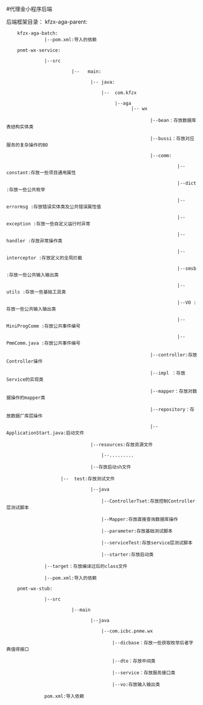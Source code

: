 #代理金小程序后端

后端框架目录：
kfzx-aga-parent:

        kfzx-aga-batch:
                  |--pom.xml:导入的依赖   

        pnmt-wx-service:

                  |--src

                            |--   main:

                                   |-- java:

                                       |--  com.kfzx 

                                            |--aga
                                                  |-- wx

                                                         |--bean：存放数据库表结构实体类

                                                         |--bussi：存放对应服务的复杂操作的BO

                                                         |--comm:

                                                                   |--constant:存放一些项目通用属性

                                                                   |--dict :存放一些公共枚举

                                                                   |--errormsg :存放错误实体类及公共错误属性值

                                                                   |--exception :存放一些自定义运行时异常

                                                                   |--handler :存放异常操作类

                                                                   |--interceptor :存放定义的全局拦截

                                                                   |--smsb :存放一些公共输入输出类

                                                                   |--utils :存放一些基础工具类

                                                                   |--VO :存放一些公共输入输出类

                                                                   |--MiniProgComm :存放公共事件编号

                                                                   |--PmmComm.java :存放公共事件编号

                                                         |--controller:存放Controller操作

                                                         |--impl ：存放Service的实现类

                                                         |--mapper：存放对数据操作的mapper类

                                                         |--repository：存放数据厂库层操作

                                                         |--ApplicationStart.java:启动文件

                                   |--resources:存放资源文件

                                       |--.........

                                   |--存放启动sh文件

                        |--  test:存放测试文件      

                                   |--java

                                       |--ControllerTset:存放控制Controller层测试脚本

                                       |--Mapper:存放直接查询数据库操作

                                       |--parameter:存放基础测试脚本

                                       |--serviceTest:存放service层测试脚本

                                       |--starter:存放启动类                              

                  |--target：存放编译过后的class文件

                  |--pom.xml:导入的依赖

        pnmt-wx-stub:

                  |--src

                            |--main

                                   |--java

                                       |--com.icbc.pnme.wx

                                           |--dicbase：存放一些获取枚举后者字典值得接口

                                           |--dto：存放中间类

                                           |--service：存放服务接口类

                                           |--vo:存放输入输出类

                  pom.xml:导入依赖
